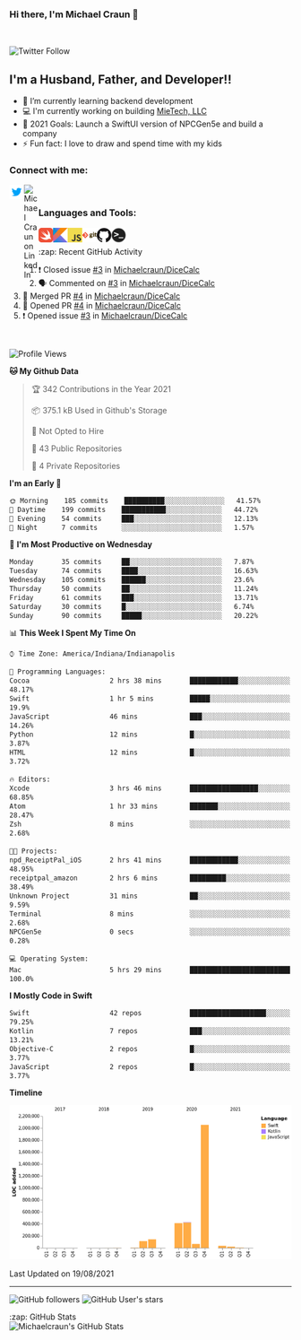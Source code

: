### Hi there, I'm Michael Craun 👋 

<br />

![Twitter Follow](https://img.shields.io/twitter/follow/opkurix?style=social)

## I'm a Husband, Father, and Developer!!

- 🌱 I’m currently learning backend development
- 💻 I'm currently working on building [MieTech, LLC](https://github.com/mietechnologies)
- 🥅 2021 Goals: Launch a SwiftUI version of NPCGen5e and build a company
- ⚡ Fun fact: I love to draw and spend time with my kids

### Connect with me:

[<img align="left" alt="Michael Craun on Twitter" width="26px" src="https://raw.githubusercontent.com/github/explore/80688e429a7d4ef2fca1e82350fe8e3517d3494d/topics/twitter/twitter.png" />][twitter]
[<img align="left" alt="Michael Craun on LinkedIn" width="26px" src="https://cdn.jsdelivr.net/npm/simple-icons@v3/icons/linkedin.svg" />][linkedin]

<br />

### Languages and Tools:

[<img align="left" alt="Swift" width="26px" src="https://raw.githubusercontent.com/github/explore/80688e429a7d4ef2fca1e82350fe8e3517d3494d/topics/swift/swift.png" />][swift]
[<img align="left" alt="Kotlin" width="26px" src="https://raw.githubusercontent.com/github/explore/80688e429a7d4ef2fca1e82350fe8e3517d3494d/topics/kotlin/kotlin.png" />][kotlin]
[<img align="left" alt="JavaScript" width="26px" src="https://raw.githubusercontent.com/github/explore/80688e429a7d4ef2fca1e82350fe8e3517d3494d/topics/javascript/javascript.png" />][javascript]
[<img align="left" alt="Git" width="26px" src="https://raw.githubusercontent.com/github/explore/80688e429a7d4ef2fca1e82350fe8e3517d3494d/topics/git/git.png" />]([])
[<img align="left" alt="GitHub" width="26px" src="https://raw.githubusercontent.com/github/explore/78df643247d429f6cc873026c0622819ad797942/topics/github/github.png" />][github]
[<img align="left" alt="Terminal" width="26px" src="https://raw.githubusercontent.com/github/explore/80688e429a7d4ef2fca1e82350fe8e3517d3494d/topics/terminal/terminal.png" />][terminal]

<br />
<br />

<summary>:zap: Recent GitHub Activity</summary>
  
<!--START_SECTION:activity-->
1. ❗️ Closed issue [#3](https://github.com/Michaelcraun/DiceCalc/issues/3) in [Michaelcraun/DiceCalc](https://github.com/Michaelcraun/DiceCalc)
2. 🗣 Commented on [#3](https://github.com/Michaelcraun/DiceCalc/issues/3) in [Michaelcraun/DiceCalc](https://github.com/Michaelcraun/DiceCalc)
3. 🎉 Merged PR [#4](https://github.com/Michaelcraun/DiceCalc/pull/4) in [Michaelcraun/DiceCalc](https://github.com/Michaelcraun/DiceCalc)
4. 💪 Opened PR [#4](https://github.com/Michaelcraun/DiceCalc/pull/4) in [Michaelcraun/DiceCalc](https://github.com/Michaelcraun/DiceCalc)
5. ❗️ Opened issue [#3](https://github.com/Michaelcraun/DiceCalc/issues/3) in [Michaelcraun/DiceCalc](https://github.com/Michaelcraun/DiceCalc)
<!--END_SECTION:activity-->
  
<br />
  
<!--START_SECTION:waka-->
![Profile Views](http://img.shields.io/badge/Profile%20Views-93-blue)

**🐱 My Github Data** 

> 🏆 342 Contributions in the Year 2021
 > 
> 📦 375.1 kB Used in Github's Storage 
 > 
> 🚫 Not Opted to Hire
 > 
> 📜 43 Public Repositories 
 > 
> 🔑 4 Private Repositories  
 > 
**I'm an Early 🐤** 

```text
🌞 Morning    185 commits    ██████████░░░░░░░░░░░░░░░   41.57% 
🌆 Daytime    199 commits    ███████████░░░░░░░░░░░░░░   44.72% 
🌃 Evening    54 commits     ███░░░░░░░░░░░░░░░░░░░░░░   12.13% 
🌙 Night      7 commits      ░░░░░░░░░░░░░░░░░░░░░░░░░   1.57%

```
📅 **I'm Most Productive on Wednesday** 

```text
Monday       35 commits     ██░░░░░░░░░░░░░░░░░░░░░░░   7.87% 
Tuesday      74 commits     ████░░░░░░░░░░░░░░░░░░░░░   16.63% 
Wednesday    105 commits    ██████░░░░░░░░░░░░░░░░░░░   23.6% 
Thursday     50 commits     ██░░░░░░░░░░░░░░░░░░░░░░░   11.24% 
Friday       61 commits     ███░░░░░░░░░░░░░░░░░░░░░░   13.71% 
Saturday     30 commits     █░░░░░░░░░░░░░░░░░░░░░░░░   6.74% 
Sunday       90 commits     █████░░░░░░░░░░░░░░░░░░░░   20.22%

```


📊 **This Week I Spent My Time On** 

```text
⌚︎ Time Zone: America/Indiana/Indianapolis

💬 Programming Languages: 
Cocoa                    2 hrs 38 mins       ████████████░░░░░░░░░░░░░   48.17% 
Swift                    1 hr 5 mins         █████░░░░░░░░░░░░░░░░░░░░   19.9% 
JavaScript               46 mins             ███░░░░░░░░░░░░░░░░░░░░░░   14.26% 
Python                   12 mins             █░░░░░░░░░░░░░░░░░░░░░░░░   3.87% 
HTML                     12 mins             █░░░░░░░░░░░░░░░░░░░░░░░░   3.72%

🔥 Editors: 
Xcode                    3 hrs 46 mins       █████████████████░░░░░░░░   68.85% 
Atom                     1 hr 33 mins        ███████░░░░░░░░░░░░░░░░░░   28.47% 
Zsh                      8 mins              ░░░░░░░░░░░░░░░░░░░░░░░░░   2.68%

🐱‍💻 Projects: 
npd_ReceiptPal_iOS       2 hrs 41 mins       ████████████░░░░░░░░░░░░░   48.95% 
receiptpal_amazon        2 hrs 6 mins        █████████░░░░░░░░░░░░░░░░   38.49% 
Unknown Project          31 mins             ██░░░░░░░░░░░░░░░░░░░░░░░   9.59% 
Terminal                 8 mins              ░░░░░░░░░░░░░░░░░░░░░░░░░   2.68% 
NPCGen5e                 0 secs              ░░░░░░░░░░░░░░░░░░░░░░░░░   0.28%

💻 Operating System: 
Mac                      5 hrs 29 mins       █████████████████████████   100.0%

```

**I Mostly Code in Swift** 

```text
Swift                    42 repos            ███████████████████░░░░░░   79.25% 
Kotlin                   7 repos             ███░░░░░░░░░░░░░░░░░░░░░░   13.21% 
Objective-C              2 repos             █░░░░░░░░░░░░░░░░░░░░░░░░   3.77% 
JavaScript               2 repos             █░░░░░░░░░░░░░░░░░░░░░░░░   3.77%

```


**Timeline**

![Chart not found](https://raw.githubusercontent.com/Michaelcraun/Michaelcraun/main/charts/bar_graph.png) 


 Last Updated on 19/08/2021
<!--END_SECTION:waka-->

---
  
![GitHub followers](https://img.shields.io/github/followers/Michaelcraun?style=social)
![GitHub User's stars](https://img.shields.io/github/stars/Michaelcraun?style=social)
  
<summary>:zap: GitHub Stats</summary>

<img align="left" alt="Michaelcraun's GitHub Stats" src="https://github-readme-stats-8frbydxfs-michaelcraun.vercel.app/api?username=Michaelcraun" />

[twitter]: https://twitter.com/opkurix
[linkedin]: https://linkedin.com/in/michael-craun
[swift]: https://developer.apple.com/swift/
[kotlin]: https://kotlinlang.org
[javascript]: https://www.javascript.com
[github]: https://github.com/
[terminal]: https://en.wikipedia.org/wiki/Terminal_(macOS)

